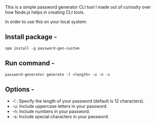 This is a simple password generator CLI tool I made out of curiosity over how Node.js helps in creating CLI tools.

In order to use this on your local system:

## Install package -

```
npm install -g password-gen-custom
```

## Run command -

```
password-generator generate -l <length> -u -n -s
```

## Options -

- -l <length>: Specify the length of your password (default is 12 characters).
- -u: Include uppercase letters in your password.
- -n: Include numbers in your password.
- -s: Include special characters in your password.
